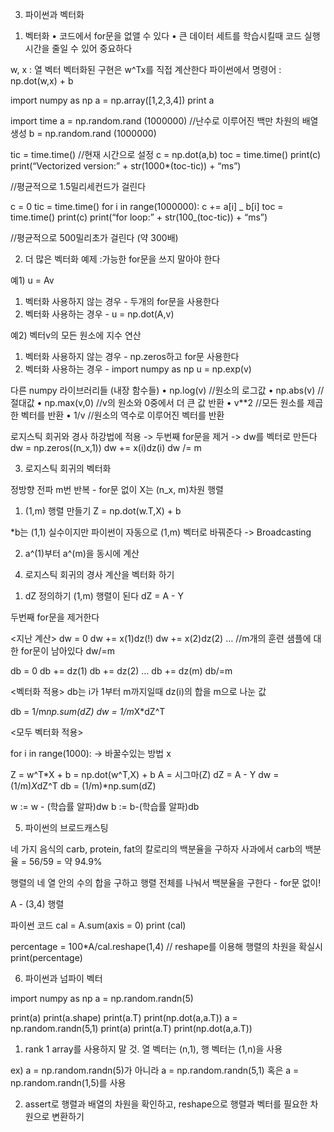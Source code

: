 3. 파이썬과 벡터화

1)  벡터화
    • 코드에서 for문을 없앨 수 있다
    • 큰 데이터 세트를 학습시킬때 코드 실행시간을 줄일 수 있어 중요하다

w, x : 열 벡터
벡터화된 구현은 w^Tx를 직접 계산한다
파이썬에서 명령어 : np.dot(w,x) + b

import numpy as np
a = np.array([1,2,3,4])
print a

import time
a = np.random.rand (1000000) //난수로 이루어진 백만 차원의 배열 생성
b = np.random.rand (1000000)

tic = time.time() //현재 시간으로 설정
c = np.dot(a,b)
toc = time.time()
print(c)
print(“Vectorized version:” + str(1000\*(toc-tic)) + “ms”)

//평균적으로 1.5밀리세컨드가 걸린다

c = 0
tic = time.time()
for i in range(1000000):
c += a[i] _ b[i]
toc = time.time()
print(c)
print(“for loop:” + str(100_(toc-tic)) + “ms”)

//평균적으로 500밀리초가 걸린다 (약 300배)

2. 더 많은 벡터화 예제
   :가능한 for문을 쓰지 말아야 한다

예1)
u = Av

1. 벡터화 사용하지 않는 경우 - 두개의 for문을 사용한다
2. 벡터화 사용하는 경우 - u = np.dot(A,v)

예2)
벡터v의 모든 원소에 지수 연산

1. 벡터화 사용하지 않는 경우 - np.zeros하고 for문 사용한다
2. 벡터화 사용하는 경우 -
   import numpy as np
   u = np.exp(v)

다른 numpy 라이브러리들 (내장 함수들)
• np.log(v) //원소의 로그값
• np.abs(v) //절대값
• np.max(v,0) //v의 원소와 0중에서 더 큰 값 반환
• v\*\*2 //모든 원소를 제곱한 벡터를 반환
• 1/v //원소의 역수로 이루어진 벡터를 반환

로지스틱 회귀와 경사 하강법에 적용
-> 두번째 for문을 제거
-> dw를 벡터로 만든다
dw = np.zeros((n_x,1))
dw += x(i)dz(i)
dw /= m

3. 로지스틱 회귀의 벡터화

정방향 전파 m번 반복 - for문 없이
X는 (n_x, m)차원 행렬

1. (1,m) 행렬 만들기
   Z = np.dot(w.T,X) + b

\*b는 (1,1) 실수이지만 파이썬이 자동으로 (1,m) 벡터로 바꿔준다
-> Broadcasting

2. a^(1)부터 a^(m)을 동시에 계산

4) 로지스틱 회귀의 경사 계산을 벡터화 하기

1. dZ 정의하기
   (1,m) 행렬이 된다
   dZ = A - Y

두번째 for문을 제거한다

<지난 계산>
dw = 0
dw += x(1)dz(!)
dw += x(2)dz(2)
… //m개의 훈련 샘플에 대한 for문이 남아있다
dw/=m

db = 0
db += dz(1)
db += dz(2)
…
db += dz(m)
db/=m

<벡터화 적용>
db는 i가 1부터 m까지일때 dz(i)의 합을 m으로 나눈 값

db = 1/m*np.sum(dZ)
dw = 1/m*X\*dZ^T

<모두 벡터화 적용>

for i in range(1000): -> 바꿀수있는 방법 x

Z = w^T*X + b
= np.dot(w^T,X) + b
A = 시그마(Z)
dZ = A - Y
dw = (1/m)*X*dZ^T
db = (1/m)*np.sum(dZ)

w := w - (학습률 알파)dw
b := b-(학습률 알파)db

5. 파이썬의 브로드캐스팅

네 가지 음식의 carb, protein, fat의 칼로리의 백분율을 구하자
사과에서 carb의 백분율 = 56/59 = 약 94.9%

행렬의 네 열 안의 수의 합을 구하고 행렬 전체를 나눠서
백분율을 구한다 - for문 없이!

A - (3,4) 행렬

파이썬 코드
cal = A.sum(axis = 0)
print (cal)

percentage = 100\*A/cal.reshape(1,4) // reshape를 이용해 행렬의 차원을 확실시
print(percentage)

6. 파이썬과 넘파이 벡터

import numpy as np
a = np.random.randn(5)

print(a)
print(a.shape)
print(a.T)
print(np.dot(a,a.T))
a = np.random.randn(5,1)
print(a)
print(a.T)
print(np.dot(a,a.T))

1. rank 1 array를 사용하지 말 것. 열 벡터는 (n,1), 행 벡터는 (1,n)을 사용

ex) a = np.random.randn(5)가 아니라 a = np.random.randn(5,1) 혹은 a = np.random.randn(1,5)를 사용

2. assert로 행렬과 배열의 차원을 확인하고, reshape으로 행렬과 벡터를 필요한 차원으로 변환하기
